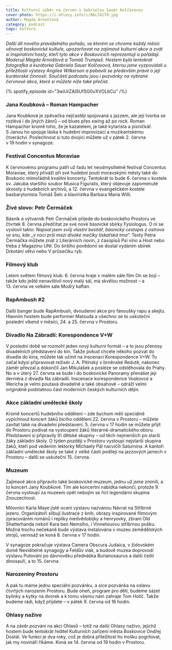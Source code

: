 ```yaml
---
title: Kulturní výběr na červen s Gabrielou Sauer Kolčavovou
cover-photo: https://i.ohlasy.info/i/06c14279.jpg
author: Magda Arnoštová
category: podcast
tags: kultura
---
```


*Další díl nového pravidelného pořadu, ve kterém se chceme každý měsíc věnovat boskovické kultuře, upozorňovat na zajímavé kulturní akce a zvát si inspirativní hosty, kteří tyto akce v Boskovicích reprezentují a pořádají. Moderují Magda Arnoštová a Tomáš Trumpeš. Hostem byla tentokrát fotografka a kurátorka Gabriela Sauer Kolčavová, kterou jsme vyzpovídali u příležitosti výstavy Angilee Wilkerson a pobavili se především právě o její kurátorské činnosti. Součástí podcastu jsou i pozvánky na vybrané červnové akce, které si můžete níže také přečíst.*

{% spotify_episode id="3wiUrZAISUfSG0vXVOLbCu" /%}

### Jana Koubková – Roman Hampacher

Jana Koubková je zpěvačka nejčastěji spojovaná s jazzem, ale její tvorba se rozlévá i do jiných žánrů – od blues přes swing až po rock. Roman Hampacher kromě toho, že je kazatelem, je také kytarista a písničkář. S Janou ho spojuje láska k hudební improvizaci a muzikantskému čtveráctví. Poslechnout si tuto dvojici můžete už v pátek 2. června v 19 hodin v synagoze. 

### Festival Concentus Moraviae

K červnovému programu patří už řadu let neodmyslitelně festival Concentus Moraviae, který přiváží při své hudební pouti moravskými městy také do Boskovic mimořádně kvalitní koncerty. Tentokrát to bude 6. června v kostele sv. Jakuba staršího soubor Musica Figuralis, který objevuje zapomenuté skvosty z hudebních archivů, a 12. června v evangelickém kostele basbarytonista Tomáš Šelc a klavíristka Barbara Maria Willi.

### Živé slovo: Petr Čermáček

Básník a výtvarník Petr Čermáček přijede do boskovického Prostoru ve čtvrtek 8. června předčítat ze své nové básnické sbírky Fysiologus. O ní se vyslovil takto: *Napsal jsem svůj vlastní bestiář, básnický cestopis z ostrova ve snu, kde „v noci prší mezi divoké mečíky tiskařská tma“.* Texty Petra Čermáčka můžete znát z Literárních novin, z časopisů Psí víno a Host nebo třeba z Magazínu UNI. Do širšího povědomí se dostal vydáním sbírek Drkotání větví nebo V průsečíku ryb.

### Filmový klub

Letem světem filmový klub: 6. června hraje v malém sále film On se bojí – takže kdo ještě nenavštívil nový malý sál, má skvělou možnost – a 13. června ve velkém sále Modrý kaftan.

### RapAmbush #2

Další banger bude RapAmbush, dvoudenní akce pro fanoušky rapu a skejtu. Hlavním hostem bude performer Matsuda a všechno se to uskuteční poslední víkend v měsíci, 24. a 25. června v Prostoru.

### Divadlo Na Zábradlí: Korespondence V+W 

V poslední době se rozmohl jeden nový kulturní formát – a to jsou přenosy divadelních představení do kin. Takže pokud chcete někoho pozvat do divadla do kina, můžete tak učinit na inscenaci Korespondence V+W. Tu začal kdysi připravovat režisér J. A. Pitínský v brněnské Redutě, nakonec záměr převzal a dokončil Jan Mikulášek a posléze se odstěhovala do Prahy. No a v úterý 27. června se bude i do boskovické Panoramy přenášet její derniéra z divadla Na zábradlí. Inscenace korespondence Voskovce a Wericha je velmi poutavá divadelně a také obsahově – odráží velmi originálně podstatnou část moderních českých kulturních dějin.

### Akce základní umělecké školy

Kromě koncertů hudebního oddělení – zde bychom měli speciálně vypíchnout koncert žáků bicího oddělení 22. června v Prostoru – můžete zavítat také na divadelní představení. 5. června v 17 hodin se můžete přijít do Prostoru podívat na vystoupení žáků literárně-dramatického oboru. Představení si připravily tři dětské skupiny – od těch nejmenších po starší žáky základní školy. O týden později v Prostoru vystoupí nejstarší skupina žáků, kteří pod vedením lektorky Michaely Pál nacvičili Saturnina. A kantoři základní umělecké školy se také z velké části podílejí na jazzových jamech v Prostoru – další se uskuteční 15. června.

### Muzeum 

Zajímavé akce připravilo také boskovické muzeum, jednu už jsme zmínili, a to koncert Jany Koubkové. Tím ale koncertní nabídka nekončí, protože 9. června vystoupí za muzeem opět nebojím se říct legendární skupina Znouzectnost.

Milovníci Karla Maye jistě ocení výstavu nazvanou Návrat na Stříbrné jezero. Organizátoři slibují ilustrace z knih, obrazy inspirované filmovým zpracováním románů i repliky medvědobijky a henryovky, zbraní Old Shatterhanda neboli Kara ben Nemsího, i Vinnetouovu stříbrnou pušku. Možná trochu nečekaně bude výstava instalována v muzeu zemědělských strojů, vernisáž se koná 8. června v 17 hodin.

V synagoze pokračuje výstava Camera Obscura Judaica, v židovském domě Neviditelné synagogy a Feldův vlak, a budově muzea doprovodí výstavu Putování po dávnověku přednáška Burianosaurus a další čeští dinosauři, a to 15. června. 

### Narozeniny Prostoru

A pak tu máme jednu speciální pozvánku, a sice pozvánka na oslavu čtvrtých narozenin Prostoru. Bude oheň, program pro děti, budeme sázet bylinky a kytky na dvorek a k tomu všemu nám zahraje Tom Holič. Takže budeme rádi, když přijdete – v pátek 9. června od 16 hodin.

### Ohlasy naživo

A na závěr pozvání na akci Ohlasů – totiž na další Ohlasy naživo, jejichž hostem bude tentokrát ředitel Kulturních zařízení města Boskovice Ondřej Dostál. Ve funkci je dva roky, což je dobrá příležitost ho trošku pogrilovat, jak my novináři říkáme. Koná se 14. června od 19 hodin v Prostoru.